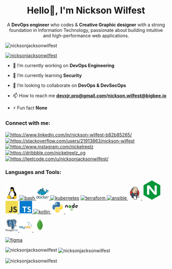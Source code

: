 <h1 align="center">Hello👋, I'm Nickson Wilfest</h1>
<p align="center">A <strong>DevOps engineer</strong> who codes & <strong>Creative Graphic designer</strong> with a strong foundation in Information Technology, passionate about building intuitive and high-performance web applications.</p>

<p align="left"> <img src="https://komarev.com/ghpvc/?username=nicksonjacksonwilfest&label=Profile%20views&color=0e75b6&style=flat" alt="nicksonjacksonwilfest" /> </p>

<p align="left"> <a href="https://github.com/ryo-ma/github-profile-trophy"><img src="https://github-profile-trophy.vercel.app/?username=nicksonjacksonwilfest" alt="nicksonjacksonwilfest" /></a> </p>

- 🔭 I’m currently working on **DevOps Engineering**

- 🌱 I’m currently learning **Security**

- 👯 I’m looking to collaborate on **DevOps & DevSecOps**

- 📫 How to reach me **devxjr.pro@gmail.com/nickson.wilfest@bigbee.io**

- ⚡ Fun fact **None**

<h3 align="left">Connect with me:</h3>
<p align="left">
<a href="https://linkedin.com/in/https://www.linkedin.com/in/nickson-wilfest-b82b85265/" target="blank">
<img align="center" src="https://raw.githubusercontent.com/rahuldkjain/github-profile-readme-generator/master/src/images/icons/Social/linked-in-alt.svg" alt="https://www.linkedin.com/in/nickson-wilfest-b82b85265/" height="30" width="40" /></a>
<a href="https://stackoverflow.com/users/https://stackoverflow.com/users/21913863/nickson-wilfest" target="blank">
<img align="center" src="https://raw.githubusercontent.com/rahuldkjain/github-profile-readme-generator/master/src/images/icons/Social/stack-overflow.svg" alt="https://stackoverflow.com/users/21913863/nickson-wilfest" height="30" width="40" /></a>
<a href="https://instagram.com/https://www.instagram.com/nickelreelz" target="blank">
<img align="center" src="https://raw.githubusercontent.com/rahuldkjain/github-profile-readme-generator/master/src/images/icons/Social/instagram.svg" alt="https://www.instagram.com/nickelreelz" height="30" width="40" /></a>
<a href="https://dribbble.com/https://dribbble.com/nickelreelz_og" target="blank">
<img align="center" src="https://raw.githubusercontent.com/rahuldkjain/github-profile-readme-generator/master/src/images/icons/Social/dribbble.svg" alt="https://dribbble.com/nickelreelz_og" height="30" width="40" /></a>
<a href="https://www.leetcode.com/https://leetcode.com/u/nicksonjacksonwilfest/" target="blank">
<img align="center" src="https://raw.githubusercontent.com/rahuldkjain/github-profile-readme-generator/master/src/images/icons/Social/leet-code.svg" alt="https://leetcode.com/u/nicksonjacksonwilfest/" height="30" width="40" /></a>
</p>

<h3 align="left">Languages and Tools:</h3>

<p align="left">
<a href="https://www.linux.org/" target="_blank" rel="noreferrer">
<img src="https://raw.githubusercontent.com/devicons/devicon/master/icons/linux/linux-original.svg" alt="linux" width="40" height="40"/> </a>
<a href="https://www.gnu.org/software/bash/" target="_blank" rel="noreferrer">
<img src="https://www.vectorlogo.zone/logos/gnu_bash/gnu_bash-icon.svg" alt="bash" width="40" height="40"/> </a>

<a href="https://www.docker.com/" target="_blank" rel="noreferrer">
<img src="https://raw.githubusercontent.com/devicons/devicon/master/icons/docker/docker-original-wordmark.svg" alt="docker" width="40" height="40"/> </a>
<a href="https://kubernetes.io" target="_blank" rel="noreferrer">
<img src="https://www.vectorlogo.zone/logos/kubernetes/kubernetes-icon.svg" alt="kubernetes" width="40" height="40"/></a>
<a href="https://www.terraform.io/" target="_blank" rel="noreferrer">
<img src="https://www.vectorlogo.zone/logos/terraformio/terraformio-icon.svg" alt="terraform" width="40" height="40"/> </a>
<a href="https://www.ansible.com/" target="_blank" rel="noreferrer">
<img src="https://www.vectorlogo.zone/logos/ansible/ansible-icon.svg" alt="ansible" width="40" height="40"/> </a>
<a href="https://www.jenkins.io/" target="_blank" rel="noreferrer">
<img src="https://raw.githubusercontent.com/devicons/devicon/master/icons/jenkins/jenkins-original.svg" alt="jenkins" width="40" height="40"/> </a>
<a href="https://www.nginx.com/" target="_blank" rel="noreferrer">
<img src="https://raw.githubusercontent.com/devicons/devicon/master/icons/nginx/nginx-original.svg" alt="nginx" width="60" height="60"/> </a>

<a href="https://developer.mozilla.org/en-US/docs/Web/JavaScript" target="_blank" rel="noreferrer">
<img src="https://raw.githubusercontent.com/devicons/devicon/master/icons/javascript/javascript-original.svg" alt="javascript" width="40" height="40"/> </a>
<a href="https://www.typescriptlang.org/" target="_blank" rel="noreferrer"> <img src="https://raw.githubusercontent.com/devicons/devicon/master/icons/typescript/typescript-original.svg" alt="typescript" width="40" height="40"/> </a>
<a href="https://www.php.net/" target="_blank" rel="noreferrer">
<img src="https://www.vectorlogo.zone/logos/php/php-icon.svg" alt="kotlin" width="40" height="40"/> </a>
<a href="https://www.python.org" target="_blank" rel="noreferrer"> <img src="https://raw.githubusercontent.com/devicons/devicon/master/icons/python/python-original.svg" alt="python" width="40" height="40"/> </a>

<a href="https://nodejs.org" target="_blank" rel="noreferrer">
<img src="https://raw.githubusercontent.com/devicons/devicon/master/icons/nodejs/nodejs-original-wordmark.svg" alt="nodejs" width="40" height="40"/> </a>

<a href="https://www.postgresql.org" target="_blank" rel="noreferrer"> <img src="https://raw.githubusercontent.com/devicons/devicon/master/icons/postgresql/postgresql-original-wordmark.svg" alt="postgresql" width="40" height="40"/> </a>
<a href="https://www.mysql.com/" target="_blank" rel="noreferrer">
<img src="https://raw.githubusercontent.com/devicons/devicon/master/icons/mysql/mysql-original-wordmark.svg" alt="mysql" width="40" height="40"/> </a>
<a href="https://www.mongodb.com/" target="_blank" rel="noreferrer">
<img src="https://raw.githubusercontent.com/devicons/devicon/master/icons/mongodb/mongodb-original.svg" alt="mongodb" width="40" height="40"/> </a>

<a href="https://www.figma.com/" target="_blank" rel="noreferrer">
<img src="https://www.vectorlogo.zone/logos/figma/figma-icon.svg" alt="figma" width="40" height="40"/> </a>
</p>

<p><img align="left" src="https://github-readme-stats.vercel.app/api/top-langs?username=nicksonjacksonwilfest&show_icons=true&locale=en&layout=compact" alt="nicksonjacksonwilfest" /></p>

<p>&nbsp;<img align="center" src="https://github-readme-stats.vercel.app/api?username=nicksonjacksonwilfest&show_icons=true&locale=en" alt="nicksonjacksonwilfest" /></p>

<p><img align="center" src="https://github-readme-streak-stats.herokuapp.com/?user=nicksonjacksonwilfest&" alt="nicksonjacksonwilfest" /></p>

